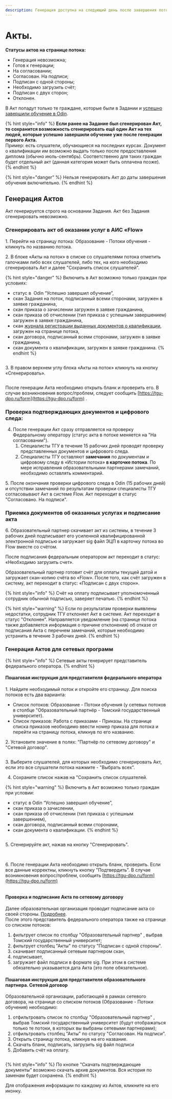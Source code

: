 ```yaml
---
description: Генерация доступна на следующий день после завершения потока.
---
```


# Акты.

**Статусы актов на странице потока:**

* Генерация невозможна;
* Готов к генерации;
* На согласовании;
* Согласован. На подписи;
* Подписан с одной стороны;
* Необходимо загрузить счёт;
* Подписан с двух сторон;
* Отклонен.

В Акт попадут только те граждане, которые были в Задании и [успешно завершили обучение в Odin](https://informa.gitbook.io/odin/instrukcii-po-rabote/dlya-administratorov/zavershenie-obucheniya-programm-sodeistviya-zanyatosti).

{% hint style="info" %}
**Если ранее на Задание был сгенерирован Акт, то сохранится  возможность сгенерировать ещё один Акт на тех людей, которые успешно завершили обучение уже после генерации первого Акта.** \
Пример: есть слушатели, обучающиеся на последних курсах. Документ о квалификации им возможно выдать только после предоставления диплома (обычно июль-сентябрь). Соответственно для таких граждан будет отдельный акт (данная категория может быть оплачена позже).&#x20;
{% endhint %}

{% hint style="danger" %}
Нельзя генерировать Акт до даты завершения обучения включительно.
{% endhint %}

## Генерация Актов &#x20;

Акт генерируется строго на основании Задания. Акт без Задания сгенерировать невозможно.

### Сгенерировать акт об оказании услуг в АИС «Flow»

1\. Перейти на страницу потока: Образование - Потоки обучения - кликнуть по названию потока.

2\. В блоке «Акты на поток» в списке со слушателями потока отметить галочками либо всех слушателей, либо тех, на кого необходимо сгенерировать Акт и далее "Сохранить список слушателей".

{% hint style="danger" %}
Включить в  Акт возможно только граждан при условиях:

* статус в  Odin “Успешно завершил обучение”,
* скан Задания на поток, подписанный всеми сторонами, загружен в заявке гражданина,
* скан приказа о зачислении загружен в заявке гражданина,
* скан приказа об отчислении (тип приказа с успешным завершением) загружен в заявке гражданина,
* скан [журнала регистрации выданных документов о квалификации](zhurnal-registracii.md), загружен на странице потока,
* скан договора, подписанный всеми сторонами, загружен в заявке гражданина,
* скан документа о квалификации, загружен в заявке гражданина.
{% endhint %}

<figure><img src="../.gitbook/assets/image (8) (1).png" alt=""><figcaption></figcaption></figure>

3\. В правом верхнем углу блока «Акты на поток» кликнуть на кнопку «Сгенерировать».

<figure><img src="../.gitbook/assets/image (5) (2) (1).png" alt=""><figcaption></figcaption></figure>

После генерации Акта необходимо открыть бланк и проверить его. В случае возникновения вопрос/проблем, следует сообщить [https://tgu-dpo.ru/form](https://tgu-dpo.ru/form) .

### **Проверка подтверждающих документов и цифрового следа:**

4. После генерации Акт сразу отправляется на проверку Федеральному оператору (статус акта в потоке меняется на "На согласовании").
   1. Специалисты ТГУ в течение 15 рабочих дней проводят проверку представленных документов и цифрового следа.
   2. Специалисты ТГУ оставляют **замечания** по документам и цифровому следу в «Истории потока» **в карточке потока**. По мере исправления образовательными партнерами замечаний, необходимо оставлять комментарий.&#x20;

5\. После окончания проверки цифрового следа в Odin (15 рабочих дней) и отсутствии замечаний по результатам проверки специалисты ТГУ согласовывают Акт в системе Flow. Акт переходит в статус "Согласовано. На подписи".

### **Приемка документов об оказанных услугах и подписание акта**

6\. Образовательный партнер скачивает акт из системы, в течение 3 рабочих дней подписывает его усиленной квалифицированной электронной подписью и загружает sig файл ЭЦП в карточку потока во Flow вместе со счётом.&#x20;

После подписания федеральным оператором акт переходит в статус: «Необходимо загрузить счет».

Образовательный партнер готовит счёт для оплаты текущей датой и загружает скан-копию счёта во «Flow». После того, как счёт загружен в систему, акт переходит в статус: «Подписан с двух сторон».

{% hint style="info" %}
Счёт на оплату подписывает уполномоченный сотрудник обычной подписью, заверяет печатью.
{% endhint %}

{% hint style="warning" %}
Если по результатам проверки выявлены недостатки, сотрудник ТГУ отклоняет Акт в системе. Акт переходит в статус "Отклонен". Направляется уведомление (на странице потока также добавляется информация о причине отклонения) об отказе от подписания Акта с перечнем замечаний, которые необходимо устранить в течение 3 рабочих дней.
{% endhint %}

### Генерация Актов для сетевых программ

{% hint style="info" %}
Сетевые акты генерирует представитель федерального оператора.
{% endhint %}

#### Пошаговая инструкция для представителя федерального оператора

1\. Найдите необходимый поток и откройте его страницу. Для поиска потоков есть два варианта:

* Список потоков: Образование - Потоки обучения (у сетевых потоков в столбце "Образовательный партнёр  - Томский государственный университет).
* Список приказов: Работа с приказами - Приказы.  На странице списка приказов необходимо ввести номер приказа для потока и перейти на страницу потока, кликнув по его названию.&#x20;

2\. Установите значение в полях: "Партнёр по сетевому договору" и "Сетевой договор".

<figure><img src="../.gitbook/assets/image (3) (1) (2) (1).png" alt=""><figcaption></figcaption></figure>

3\. Выберите слушателей, для которых необходимо сгенерировать Акт, если это все слушатели  потока нажмите - "Выбрать всех".&#x20;

4. Сохраните список нажав на "Сохранить список слушателей.&#x20;

{% hint style="warning" %}
Включить в  Акт возможно только граждан при условии:

* статус в  Odin “Успешно завершил обучение”,
* скан приказа о зачислении,
* скан приказа об отчислении (тип приказа с успешным завершением),
* скан договора, подписанный всеми сторонами,
* скан документа о квалификации.
{% endhint %}

<figure><img src="../.gitbook/assets/image (2) (2) (1).png" alt=""><figcaption></figcaption></figure>

5\. Сгенерируйте акт, нажав на кнопку "Сгенерировать".&#x20;

<figure><img src="../.gitbook/assets/image (1) (2) (1).png" alt=""><figcaption></figcaption></figure>

\
6\. После генерации Акта необходимо открыть бланк, проверить. Если все данные корректны, кликнуть кнопку "Подтвердить".  В случае возникновения вопрос/проблем, сообщить [https://tgu-dpo.ru/form](https://tgu-dpo.ru/form)

<figure><img src="../.gitbook/assets/image (82).png" alt=""><figcaption></figcaption></figure>

#### Проверка и подписание Акта по сетевому договору

Далее  образовательная организация проводит подписание акта со своей стороны. [Подробнее](https://informa.gitbook.io/flow-partner/potoki-obucheniya/akty#poshagovaya-instrukciya-dlya-predstavitelya-obrazovatelnogo-partnera).\
После этого представитель федерального оператора также на странице со списком потоков:

1. фильтрует список по столбцу "Образовательный партнер" , выбрав Томский государственный университет;&#x20;
2. фильтрует столбец "Акты" по статусу "Подписан с одной стороны".&#x20;
3. скачивает подписанный сетевым партнером скан,
4. подписывает,
5. загружает файл подписи в формате sig. При этом в системе обязательно указывается дата Акта (это поле обязательное).

#### Пошаговая инструкция для представителя образовательного партнера. Сетевой договор

Образовательной организации, работающей в рамках сетевого договора, на странице со списком потоков  (Образование - Потоки обучения) необходимо:

1. отфильтровать список по столбцу "Образовательный партнер" , выбрав Томский государственный университет (будут отображаться только те потоки, в которых вы выбраны сетевыми партнерами);&#x20;
2. отфильтровать столбец "Акты" по статусу "Согласован. На подписи".&#x20;
3. Открыть страницу потока, кликнув на его название.&#x20;
4. Скачать бланк, подписать, загрузить sig файл подписи
5. &#x20;Добавить счёт на оплату.

<img src="../.gitbook/assets/file.drawing.svg" alt="" class="gitbook-drawing">

{% hint style="info" %}
По кнопке "Скачать подтверждающие документы" возможно скачать архив документов. Вся история по заменам будет сохранена.
{% endhint %}

Для отображения информации по каждому из Актов, кликните на его иконку.

<figure><img src="../.gitbook/assets/image (1) (1) (3) (1).png" alt=""><figcaption></figcaption></figure>

